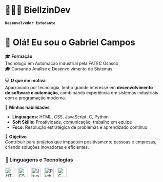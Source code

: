 # 👩🏻‍💻 BiellzinDev 

**`Desenvolvedor Estudante `**

# 👋 Olá! Eu sou o Gabriel Campos

🎓 **Formação**  
Tecnólogo em Automação Industrial pela FATEC Osasco  
🎓 Cursando Análise e Desenvolvimento de Sistemas  

💻 **O que me motiva**  
Apaixonado por tecnologia, tenho grande interesse em **desenvolvimento de software e automação**, combinando experiência em sistemas industriais com a programação moderna.

🔧 **Minhas habilidades**  
- **Linguagens:** HTML, CSS, JavaScript, C, Python  
- **Soft Skills:** Proatividade, comunicação, trabalho em equipe  
- **Foco:** Resolução estratégica de problemas e aprendizado contínuo  

🚀 **Objetivo**  
Contribuir para projetos que impactem positivamente pessoas e empresas, criando soluções inovadoras e eficientes.

### 🤖 Linguagens e Tecnologias

<img 
    align="left" 
    alt="HTML"
    title="HTML" 
    width="30px" 
    style="padding-right: 10px;" 
    src="https://cdn.jsdelivr.net/gh/devicons/devicon@latest/icons/html5/html5-original.svg" 
/>
<img 
    align="left" 
    alt="CSS" 
    title="CSS"
    width="30px" 
    style="padding-right: 10px;" 
    src="https://cdn.jsdelivr.net/gh/devicons/devicon@latest/icons/css3/css3-original.svg" 
/>
<img 
    align="left" 
    alt="JavaScript" 
    title="JavaScript"
    width="30px" 
    style="padding-right: 10px;" 
    src="https://cdn.jsdelivr.net/gh/devicons/devicon@latest/icons/javascript/javascript-original.svg" 
/>
<img
    align="left" 
    alt="Python" 
    title="Python"
    width="30px" 
    style="padding-right: 10px;" 
    src="https://cdn.jsdelivr.net/gh/devicons/devicon@latest/icons/python/python-original.svg" 
/>

<img 
    align="left" 
    alt="C" 
    title="C"
    width="30px" 
    style="padding-right: 10px;" src="https://cdn.jsdelivr.net/gh/devicons/devicon@latest/icons/c/c-original.svg" 
/>        
 
          
